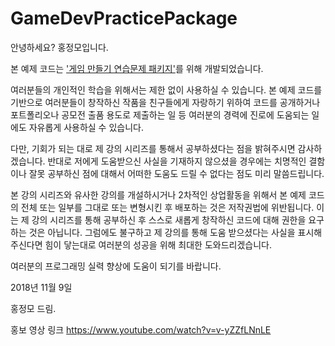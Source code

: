 # GameDevPracticePackage

안녕하세요? 홍정모입니다.

본 예제 코드는 ['게임 만들기 연습문제 패키지'](https://blog.naver.com/atelierjpro/221393890372)를 위해 개발되었습니다.

여러분들의 개인적인 학습을 위해서는 제한 없이 사용하실 수 있습니다.
본 예제 코드를 기반으로 여러분들이 창작하신 작품을 친구들에게 자랑하기 위하여 코드를 공개하거나 
포트폴리오나 공모전 출품 용도로 제출하는 일 등 여러분의 경력에 진로에 도움되는 일에도 
자유롭게 사용하실 수 있습니다. 

다만, 기회가 되는 대로 제 강의 시리즈를 통해서 공부하셨다는 점을 밝혀주시면 감사하겠습니다.
반대로 저에게 도움받으신 사실을 기재하지 않으셨을 경우에는 치명적인 결함이나 잘못 공부하신 점에 대해서
어떠한 도움도 드릴 수 없다는 점도 미리 말씀드립니다.

본 강의 시리즈와 유사한 강의를 개설하시거나 2차적인 상업활동을 위해서 본 예제 코드의 전체 또는 일부를
그대로 또는 변형시킨 후 배포하는 것은 저작권법에 위반됩니다. 
이는 제 강의 시리즈를 통해 공부하신 후 스스로 새롭게 창작하신 코드에 대해 권한을 요구하는 것은 아닙니다.
그럼에도 불구하고 제 강의를 통해 도움 받으셨다는 사실을 표시해주신다면 힘이 닿는대로 여러분의 성공을 위해 최대한 도와드리겠습니다.

여러분의 프로그래밍 실력 향상에 도움이 되기를 바랍니다.

2018년 11월 9일

홍정모 드림.

홍보 영상 링크 https://www.youtube.com/watch?v=v-yZZfLNnLE


